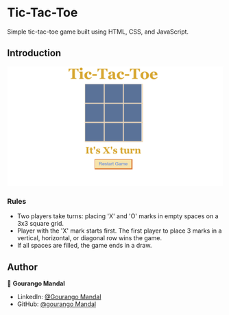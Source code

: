 # Tic-Tac-Toe

Simple tic-tac-toe game built using HTML, CSS, and JavaScript. 

## Introduction

<p align="center">
    <img alt="Screenshot" src="https://github.com/gourango-cse/Tic-Tac-Toe/blob/main/Tic-Tac-Toe.png">
</p>


### Rules

- Two players take turns: placing 'X' and 'O' marks in empty spaces on a 3x3 square grid.
- Player with the 'X' mark starts first. The first player to place 3 marks in a vertical, horizontal, or diagonal row wins the game.
- If all spaces are filled, the game ends in a draw.



## Author

👤 **Gourango Mandal**

* LinkedIn: [@Gourango Mandal](https://www.linkedin.com/in/gourango-cse/)
* GitHub: [@gourango Mandal](https://github.com/gourango-cse)
